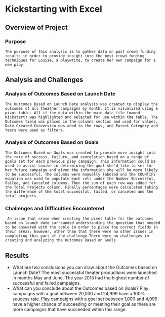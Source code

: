 # Kickstarting with Excel

## Overview of Project

### Purpose
    The purpose of this analysis is to gather data on past crowd funding results in order to provide insight into the best crowd funding techniques for Louise, a playwrite, to create her own campaign for a new play.

## Analysis and Challenges

### Analysis of Outcomes Based on Launch Date
    The Outcomes Based on Launch Date analysis was created to display the outcomes of all theather campaigns by month. It is visualized using a pivot table. All if the data within the main data file (named Kickstart) was highlighted and selected for use within the table. The Outcomes field was placed in the columns section and used for values, Date Created Conversion was aded to the rows, and Parent Category and Years were used as filters.

### Analysis of Outcomes Based on Goals
    The Outcomes Based on Goals was created to provide more insight into the rate of success, failure, and cancelation based on a range of goals set for each previous play campaign. This information could be used to assist Louise in determining the goal she'd like to set for her future campaign and given the information she will be more likely to be successful. The columns were manually labeled and the COUNTIFS equation was used to populate each cell under the Number SUccessful, Failed, and Canceled columns. Then the sum of each row was added for the Total Projects column. Finally percentages were calculated taking the difference of the total successful, failed, or canceled and the total projects.

### Challenges and Difficulties Encountered
     An issue that arose when creating the pivot table for the outcomes based on launch date surrounded understanding the question that needed to be answered with the table in order to place the correct fields in their areas; however, other than that there were no other issues in completing this part of the challenge.There were no challenges in creating and analyzing the Outcomes Based on Goals. 
    
## Results

- What are two conclusions you can draw about the Outcomes based on Launch Date?
    The most successful theater productions were launched in months May and June. 
    The year 2015 had the highest number of successful and failed campaigns. 
- What can you conclude about the Outcomes based on Goals?
    Play campaigns with a goal between 20,000 and 24,999 have a 100% suucess rate.
    Play campaigns with a goal set between 1,000 and 4,999 have a higher chance of succeeding or meeting their goal as there are more campaigns that have succeeded within this range. 

